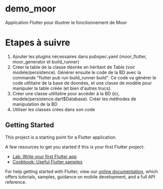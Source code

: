 # demo_moor

Application Flutter pour illustrer le fonctionnement de Moor

# Etapes à suivre

1. Ajouter les plugins nécessaires dans pubspec.yaml (moor_flutter, moor_generator et build_runner)
2. Créer la table de la classe désirée en héritant de Table (voir modele/persistence). Générer ensuite le code de la BD avec la commande "flutter pub run build_runner build". Ce code va générer le code utilitaire de la base de données, et une classe de modèle pour manipuler la table créée (et bien d'autres trucs).
3. Créer une classe utilitatire pour accéder à la BD (ici, modele/persistence.dart$Database). Créer les méthodes de manipulation de la BD
4. Utiliser les classes crées dans son code

## Getting Started

This project is a starting point for a Flutter application.

A few resources to get you started if this is your first Flutter project:

- [Lab: Write your first Flutter app](https://flutter.dev/docs/get-started/codelab)
- [Cookbook: Useful Flutter samples](https://flutter.dev/docs/cookbook)

For help getting started with Flutter, view our
[online documentation](https://flutter.dev/docs), which offers tutorials,
samples, guidance on mobile development, and a full API reference.
